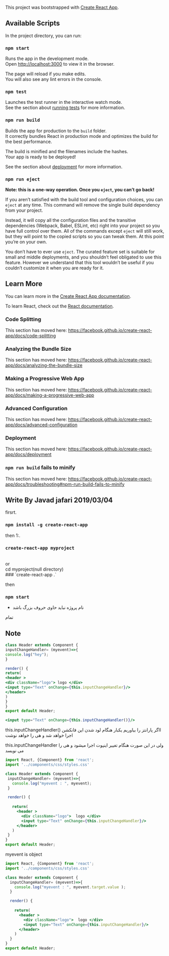This project was bootstrapped with [Create React App](https://github.com/facebook/create-react-app).

## Available Scripts

In the project directory, you can run:

### `npm start`

Runs the app in the development mode.<br>
Open [http://localhost:3000](http://localhost:3000) to view it in the browser.

The page will reload if you make edits.<br>
You will also see any lint errors in the console.

### `npm test`

Launches the test runner in the interactive watch mode.<br>
See the section about [running tests](https://facebook.github.io/create-react-app/docs/running-tests) for more information.

### `npm run build`

Builds the app for production to the `build` folder.<br>
It correctly bundles React in production mode and optimizes the build for the best performance.

The build is minified and the filenames include the hashes.<br>
Your app is ready to be deployed!

See the section about [deployment](https://facebook.github.io/create-react-app/docs/deployment) for more information.

### `npm run eject`

**Note: this is a one-way operation. Once you `eject`, you can’t go back!**

If you aren’t satisfied with the build tool and configuration choices, you can `eject` at any time. This command will remove the single build dependency from your project.

Instead, it will copy all the configuration files and the transitive dependencies (Webpack, Babel, ESLint, etc) right into your project so you have full control over them. All of the commands except `eject` will still work, but they will point to the copied scripts so you can tweak them. At this point you’re on your own.

You don’t have to ever use `eject`. The curated feature set is suitable for small and middle deployments, and you shouldn’t feel obligated to use this feature. However we understand that this tool wouldn’t be useful if you couldn’t customize it when you are ready for it.

## Learn More

You can learn more in the [Create React App documentation](https://facebook.github.io/create-react-app/docs/getting-started).

To learn React, check out the [React documentation](https://reactjs.org/).

### Code Splitting

This section has moved here: https://facebook.github.io/create-react-app/docs/code-splitting

### Analyzing the Bundle Size

This section has moved here: https://facebook.github.io/create-react-app/docs/analyzing-the-bundle-size

### Making a Progressive Web App

This section has moved here: https://facebook.github.io/create-react-app/docs/making-a-progressive-web-app

### Advanced Configuration

This section has moved here: https://facebook.github.io/create-react-app/docs/advanced-configuration

### Deployment

This section has moved here: https://facebook.github.io/create-react-app/docs/deployment

### `npm run build` fails to minify

This section has moved here: https://facebook.github.io/create-react-app/docs/troubleshooting#npm-run-build-fails-to-minify


## Write By Javad jafari 2019/03/04
firsrt.<br>
### `npm install -g create-react-app`<br>
then 1:.<br>
### `create-react-app myproject`<br>
<br>
or <br>
cd myproject(null directory) <br>
### `create-react-app .` <br>

then <br>
### `npm start` <br>

* نام پروژه نباید حاوی حروف بزرگ باشد<br>

تمام
## Note

```jsx
class Header extends Component {
inputChangeHandler= (myevent)=>{
console.log("hey");
}

render() {
return(
<header > 
<div className="logo"> logo </div>
<input type="Text" onChange={this.inputChangeHandler}/>
</header>
)
} 
}
export default Header;
```

```jsx
<input type="Text" onChange={this.inputChangeHandler()}/>
```
this.inputChangeHandler()
ااگر پارانتز را بیاوریم یکبار هنگام لود شدن این فانکشن اجرا خواهد شد و هی را خواهد نوشت

this.inputChangeHandler
ولی در این صورت هنگام تغییر اینپوت اجرا میشود و هی را می نویسد
 
 ```jsx
 import React, {Component} from 'react';
import '../components/css/styles.css'

class Header extends Component {
  inputChangeHandler= (myevent)=>{
    console.log("myevent : ", myevent);
  }

  render() {
      
    return(
      <header >  
        <div className="logo">  logo </div>
        <input type="Text" onChange={this.inputChangeHandler}/>
      </header>
    )
  } 
}
export default Header;
```
myevent is object

```jsx
import React, {Component} from 'react';
import '../components/css/styles.css'

class Header extends Component {
  inputChangeHandler= (myevent)=>{
    console.log("myevent : ", myevent.target.value );
  }

  render() {
      
    return(
      <header >  
        <div className="logo">  logo </div>
        <input type="Text" onChange={this.inputChangeHandler}/>
      </header>
    )
  } 
}
export default Header;
```

